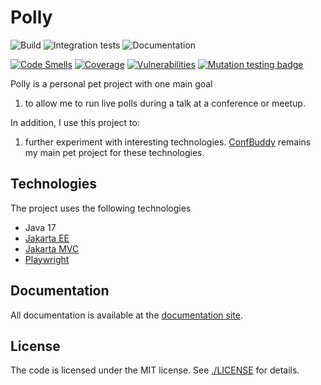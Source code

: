 # Polly

![Build](https://github.com/mthmulders/polly/actions/workflows/build.yml/badge.svg)
![Integration tests](https://github.com/mthmulders/polly/actions/workflows/integration-test.yml/badge.svg)
![Documentation](https://github.com/mthmulders/polly/actions/workflows/docs.yml/badge.svg)

[![Code Smells](https://sonarcloud.io/api/project_badges/measure?project=mthmulders_polly&metric=code_smells)](https://sonarcloud.io/summary/new_code?id=mthmulders_polly)
[![Coverage](https://sonarcloud.io/api/project_badges/measure?project=mthmulders_polly&metric=coverage)](https://sonarcloud.io/summary/new_code?id=mthmulders_polly)
[![Vulnerabilities](https://sonarcloud.io/api/project_badges/measure?project=mthmulders_polly&metric=vulnerabilities)](https://sonarcloud.io/summary/new_code?id=mthmulders_polly)
[![Mutation testing badge](https://img.shields.io/endpoint?style=flat&url=https%3A%2F%2Fbadge-api.stryker-mutator.io%2Fgithub.com%2Fmthmulders%2Fpolly%2Fmain)](https://dashboard.stryker-mutator.io/reports/github.com/mthmulders/polly/main)

Polly is a personal pet project with one main goal

1. to allow me to run live polls during a talk at a conference or meetup.

In addition, I use this project to:

1. further experiment with interesting technologies.
   [ConfBuddy](https://github.com/mthmulders/confbuddy) remains my main pet project for these technologies.

## Technologies

The project uses the following technologies
- Java 17
- [Jakarta EE](https://jakarta.ee/)
- [Jakarta MVC](https://jakarta.ee/specifications/mvc/)
- [Playwright](https://playwright.dev/java)

## Documentation

All documentation is available at the [documentation site](https://mthmulders.github.io/polly/).

## License

The code is licensed under the MIT license.
See [./LICENSE](LICENSE) for details.
